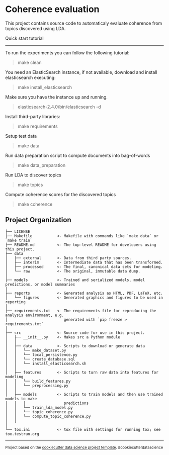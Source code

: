 Coherence evaluation 
================================

This project contains source code to automaticaly evaluate coherence from topics discovered using LDA.


Quick start tutorial
********************
To run the experiments you can follow the following tutorial:  

> make clean

You need an ElasticSearch instance, if not available, download and install elasticsearch executing:
> make install_elasticsearch

Make sure you have the instance up and running.  
> elasticsearch-2.4.0/bin/elasticsearch -d

Install third-party libraries:
> make requirements

Setup test data
> make data

Run data preparation script to compute documents into bag-of-words 
> make data_preparation

Run LDA to discover topics
> make topics

Compute coherence scores for the discovered topics
> make coherence


Project Organization
--------------------

    ├── LICENSE
    ├── Makefile           <- Makefile with commands like `make data` or `make train`
    ├── README.md          <- The top-level README for developers using this project.
    ├── data
    │   ├── external       <- Data from third party sources.
    │   ├── interim        <- Intermediate data that has been transformed.
    │   ├── processed      <- The final, canonical data sets for modeling.
    │   └── raw            <- The original, immutable data dump.
    │
    ├── models             <- Trained and serialized models, model predictions, or model summaries
    │
    ├── reports            <- Generated analysis as HTML, PDF, LaTeX, etc.
    │   └── figures        <- Generated graphics and figures to be used in reporting
    │
    ├── requirements.txt   <- The requirements file for reproducing the analysis environment, e.g.
    │                         generated with `pip freeze > requirements.txt`
    │
    ├── src                <- Source code for use in this project.
    │   ├── __init__.py    <- Makes src a Python module
    │   │
    │   ├── data           <- Scripts to download or generate data
    │   │   └── make_dataset.py
    │   │   └── local_persistence.py
    │   │   └── create_database.sql
    │   │   └── install_elasticsearch.sh
    │   │
    │   ├── features       <- Scripts to turn raw data into features for modeling
    │   │   └── build_features.py
    │   │   └── preprocessing.py
    │   │
    │   ├── models         <- Scripts to train models and then use trained models to make
    │   │   │                 predictions
    │   │   └── train_lda_model.py
    │   │   └── topic_coherence.py
    │   │   └── compute_topic_coherence.py
    │   │
    │
    └── tox.ini            <- tox file with settings for running tox; see tox.testrun.org


--------

<p><small>Project based on the <a target="_blank" href="https://drivendata.github.io/cookiecutter-data-science/">cookiecutter data science project template</a>. #cookiecutterdatascience</small></p>
